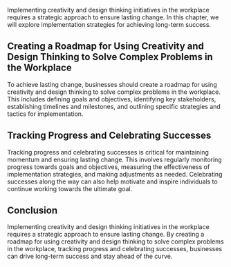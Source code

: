 
Implementing creativity and design thinking initiatives in the workplace requires a strategic approach to ensure lasting change. In this chapter, we will explore implementation strategies for achieving long-term success.

Creating a Roadmap for Using Creativity and Design Thinking to Solve Complex Problems in the Workplace
------------------------------------------------------------------------------------------------------

To achieve lasting change, businesses should create a roadmap for using creativity and design thinking to solve complex problems in the workplace. This includes defining goals and objectives, identifying key stakeholders, establishing timelines and milestones, and outlining specific strategies and tactics for implementation.

Tracking Progress and Celebrating Successes
-------------------------------------------

Tracking progress and celebrating successes is critical for maintaining momentum and ensuring lasting change. This involves regularly monitoring progress towards goals and objectives, measuring the effectiveness of implementation strategies, and making adjustments as needed. Celebrating successes along the way can also help motivate and inspire individuals to continue working towards the ultimate goal.

Conclusion
----------

Implementing creativity and design thinking initiatives in the workplace requires a strategic approach to ensure lasting change. By creating a roadmap for using creativity and design thinking to solve complex problems in the workplace, tracking progress and celebrating successes, businesses can drive long-term success and stay ahead of the curve.
